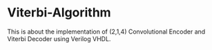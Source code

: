 # Viterbi-Algorithm
This is about the implementation of (2,1,4) Convolutional Encoder and Viterbi Decoder using Verilog VHDL. 
